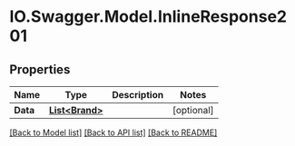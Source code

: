 # IO.Swagger.Model.InlineResponse201
## Properties

Name | Type | Description | Notes
------------ | ------------- | ------------- | -------------
**Data** | [**List&lt;Brand&gt;**](Brand.md) |  | [optional] 

[[Back to Model list]](../README.md#documentation-for-models) [[Back to API list]](../README.md#documentation-for-api-endpoints) [[Back to README]](../README.md)

